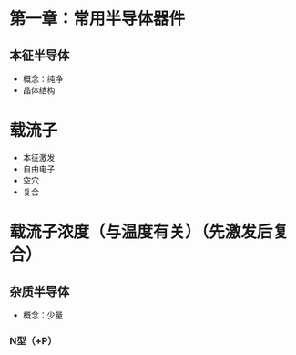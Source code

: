 # 第一章：常用半导体器件
## 本征半导体
* 概念：纯净
* 晶体结构
# 载流子
* 本征激发
* 自由电子
* 空穴
* 复合
# 载流子浓度（与温度有关）（先激发后复合）

## 杂质半导体
* 概念：少量
### N型（+P）

